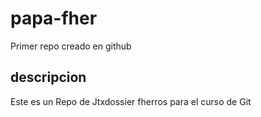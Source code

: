 # papa-fher
Primer repo creado en github

## descripcion
Este es un Repo de Jtxdossier fherros para el curso de Git

